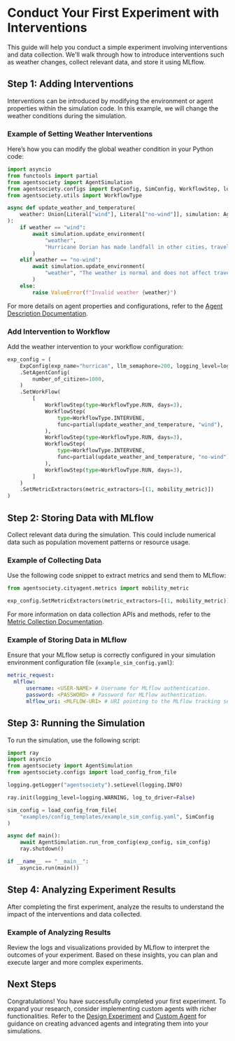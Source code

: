 # Conduct Your First Experiment with Interventions

This guide will help you conduct a simple experiment involving interventions and data collection. We'll walk through how to introduce interventions such as weather changes, collect relevant data, and store it using MLflow.

## Step 1: Adding Interventions

Interventions can be introduced by modifying the environment or agent properties within the simulation code. In this example, we will change the weather conditions during the simulation.

### Example of Setting Weather Interventions

Here’s how you can modify the global weather condition in your Python code:

```python
import asyncio
from functools import partial
from agentsociety import AgentSimulation
from agentsociety.configs import ExpConfig, SimConfig, WorkflowStep, load_config_from_file
from agentsociety.utils import WorkflowType

async def update_weather_and_temperature(
    weather: Union[Literal["wind"], Literal["no-wind"]], simulation: AgentSimulation
):
    if weather == "wind":
        await simulation.update_environment(
            "weather",
            "Hurricane Dorian has made landfall in other cities, travel is slightly affected, and winds can be felt",
        )
    elif weather == "no-wind":
        await simulation.update_environment(
            "weather", "The weather is normal and does not affect travel"
        )
    else:
        raise ValueError(f"Invalid weather {weather}")
```

For more details on agent properties and configurations, refer to the [Agent Description Documentation](../04-custom-agents/01-concept.md).

### Add Intervention to Workflow

Add the weather intervention to your workflow configuration:

```python
exp_config = (
    ExpConfig(exp_name="hurrican", llm_semaphore=200, logging_level=logging.INFO)
    .SetAgentConfig(
        number_of_citizen=1000,
    )
    .SetWorkFlow(
        [
            WorkflowStep(type=WorkflowType.RUN, days=3),
            WorkflowStep(
                type=WorkflowType.INTERVENE,
                func=partial(update_weather_and_temperature, "wind"),
            ),
            WorkflowStep(type=WorkflowType.RUN, days=3),
            WorkflowStep(
                type=WorkflowType.INTERVENE,
                func=partial(update_weather_and_temperature, "no-wind"),
            ),
            WorkflowStep(type=WorkflowType.RUN, days=3),
        ]
    )
    .SetMetricExtractors(metric_extractors=[(1, mobility_metric)])
)
```

## Step 2: Storing Data with MLflow

Collect relevant data during the simulation. This could include numerical data such as population movement patterns or resource usage.

### Example of Collecting Data

Use the following code snippet to extract metrics and send them to MLflow:

```python
from agentsociety.cityagent.metrics import mobility_metric

exp_config.SetMetricExtractors(metric_extractors=[(1, mobility_metric)])
```

For more information on data collection APIs and methods, refer to the [Metric Collection Documentation](../03-experiment-design/02-metrics-collection.md).

### Example of Storing Data in MLflow

Ensure that your MLflow setup is correctly configured in your simulation environment configuration file (`example_sim_config.yaml`):

```yaml
metric_request:
  mlflow: 
      username: <USER-NAME> # Username for MLflow authentication.
      password: <PASSWORD> # Password for MLflow authentication.
      mlflow_uri: <MLFLOW-URI> # URI pointing to the MLflow tracking server.
```


## Step 3: Running the Simulation

To run the simulation, use the following script:

```python
import ray
import asyncio
from agentsociety import AgentSimulation
from agentsociety.configs import load_config_from_file

logging.getLogger("agentsociety").setLevel(logging.INFO)

ray.init(logging_level=logging.WARNING, log_to_driver=False)

sim_config = load_config_from_file(
    "examples/config_templates/example_sim_config.yaml", SimConfig
)

async def main():
    await AgentSimulation.run_from_config(exp_config, sim_config)
    ray.shutdown()

if __name__ == "__main__":
    asyncio.run(main())
```

## Step 4: Analyzing Experiment Results

After completing the first experiment, analyze the results to understand the impact of the interventions and data collected.

### Example of Analyzing Results

Review the logs and visualizations provided by MLflow to interpret the outcomes of your experiment. Based on these insights, you can plan and execute larger and more complex experiments.

## Next Steps

Congratulations! You have successfully completed your first experiment. To expand your research, consider implementing custom agents with richer functionalities. Refer to the [Design Experiment](../03-experiment-design/index.md) and [Custom Agent](../04-custom-agents/index.md) for guidance on creating advanced agents and integrating them into your simulations.
```
